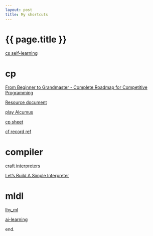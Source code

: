 ```yaml
---
layout: post
title: My shortcuts
---
```


{{ page.title }}
================

<p class="meta"></p>

<p><a href="https://csdiy.wiki/">cs self-learning</a></p>

<p><h1>cp</h1></p>
<p><a href="https://www.youtube.com/watch?v=bSdp2WeyuJY&ab_channel=ColinGalen">From Beginner to Grandmaster - Complete Roadmap for Competitive Programming</a></p>
<p><a href="https://docs.google.com/document/d/1-7Co93b504uyXyMjjE8bnLJP3d3QXvp_m1UjvbvdR2Y/edit?tab=t.0">Resource document</a></p>
<p><a href="https://artofproblemsolving.com/alcumus/problem">play Alcumus</a></p>
<p><a href="https://docs.google.com/spreadsheets/d/1xzH-Bj66q4OfnQxI1h1miywM1Y1Z92RkMoX5jYsqzEk/edit?gid=0#gid=0">cp sheet</a></p>
<p><a href="https://codeforces.com/contests/with/hhhyh">cf record ref</a></p>

<p><h1>compiler</h1></p>
<p><a href="https://craftinginterpreters.com/contents.html">craft interpreters</a></p>
<p><a href="https://github.com/12Tall/lsbasi_cn">Let’s Build A Simple Interpreter</a></p>

<p><h1>mldl</h1></p>
<p><a href="https://speech.ee.ntu.edu.tw/~hylee/ml/2021-spring.php">lhy_ml</a></p>
<p><a href="https://github.com/apachecn/AiLearning?tab=readme-ov-file">ai-learning</a></p>


end.
